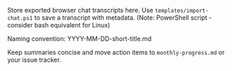 Store exported browser chat transcripts here. Use `templates/import-chat.ps1` to save a transcript with metadata. (Note: PowerShell script - consider bash equivalent for Linux)

Naming convention: YYYY-MM-DD-short-title.md

Keep summaries concise and move action items to `monthly-progress.md` or your issue tracker.
